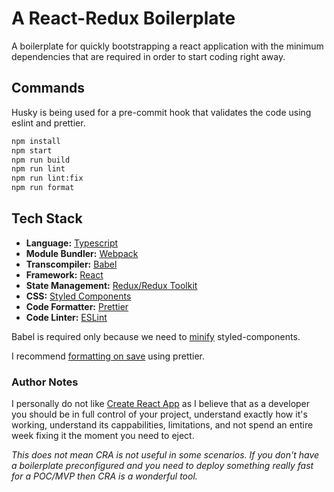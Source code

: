 # A React-Redux Boilerplate

A boilerplate for quickly bootstrapping a react application with the minimum dependencies that are required in order to start coding right away.

## Commands

Husky is being used for a pre-commit hook that validates the code using eslint and prettier.

```bash
npm install
npm start
npm run build
npm run lint
npm run lint:fix
npm run format
```

## Tech Stack

- **Language:** [Typescript](https://www.typescriptlang.org/)
- **Module Bundler:** [Webpack](https://webpack.js.org/)
- **Transcompiler:** [Babel](https://babeljs.io/)
- **Framework:** [React](https://reactjs.org/)
- **State Management:** [Redux/Redux Toolkit](https://redux.js.org/)
- **CSS:** [Styled Components](https://styled-components.com/)
- **Code Formatter:** [Prettier](https://prettier.io/)
- **Code Linter:** [ESLint](https://eslint.org/)

Babel is required only because we need to [minify](https://styled-components.com/docs/tooling) styled-components.

I recommend [formatting on save](https://www.robinwieruch.de/how-to-use-prettier-vscode/) using prettier.

### Author Notes

I personally do not like [Create React App](https://reactjs.org/docs/create-a-new-react-app.html#create-react-app) as I believe that as a developer you should be in full control of your project, understand exactly how it's working, understand its cappabilities, limitations, and not spend an entire week fixing it the moment you need to eject.

_This does not mean CRA is not useful in some scenarios. If you don't have a boilerplate preconfigured and you need to deploy something really fast for a POC/MVP then CRA is a wonderful tool._
